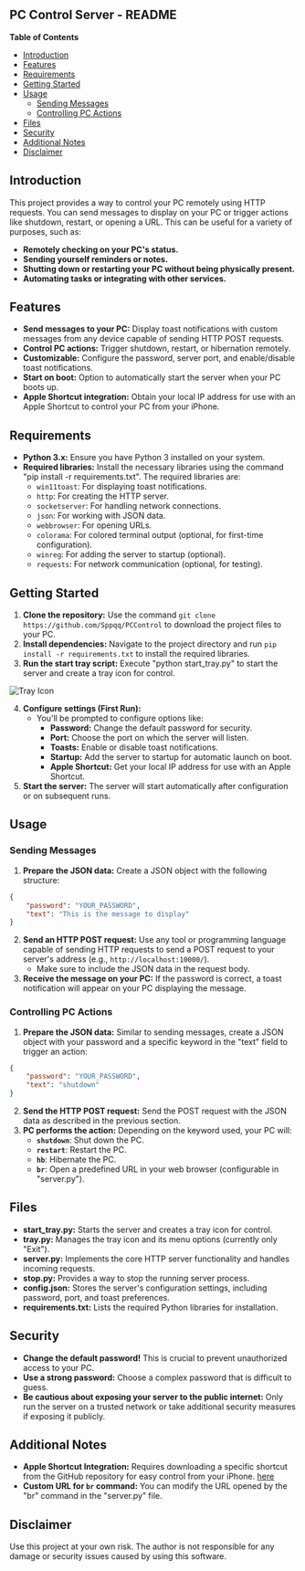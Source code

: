 ## PC Control Server - README

**Table of Contents**

* [Introduction](#introduction)
* [Features](#features)
* [Requirements](#requirements)
* [Getting Started](#getting-started)
* [Usage](#usage)
    * [Sending Messages](#sending-messages)
    * [Controlling PC Actions](#controlling-pc-actions)
* [Files](#files)
* [Security](#security)
* [Additional Notes](#additional-notes)
* [Disclaimer](#disclaimer)

## Introduction

This project provides a way to control your PC remotely using HTTP requests. You can send messages to display on your PC or trigger actions like shutdown, restart, or opening a URL. This can be useful for a variety of purposes, such as:

* **Remotely checking on your PC's status.**
* **Sending yourself reminders or notes.**
* **Shutting down or restarting your PC without being physically present.**
* **Automating tasks or integrating with other services.**

## Features

* **Send messages to your PC:** Display toast notifications with custom messages from any device capable of sending HTTP POST requests.
* **Control PC actions:** Trigger shutdown, restart, or hibernation remotely.
* **Customizable:** Configure the password, server port, and enable/disable toast notifications.
* **Start on boot:** Option to automatically start the server when your PC boots up.
* **Apple Shortcut integration:** Obtain your local IP address for use with an Apple Shortcut to control your PC from your iPhone.

## Requirements

* **Python 3.x:** Ensure you have Python 3 installed on your system.
* **Required libraries:** Install the necessary libraries using the command "pip install -r requirements.txt". The required libraries are:
    * `win11toast`: For displaying toast notifications.
    * `http`: For creating the HTTP server.
    * `socketserver`: For handling network connections.
    * `json`: For working with JSON data.
    * `webbrowser`: For opening URLs.
    * `colorama`: For colored terminal output (optional, for first-time configuration).
    * `winreg`: For adding the server to startup (optional).
    * `requests`: For network communication (optional, for testing).

## Getting Started

1. **Clone the repository:** Use the command `git clone https://github.com/Sppqq/PCControl` to download the project files to your PC.
2. **Install dependencies:** Navigate to the project directory and run `pip install -r requirements.txt` to install the required libraries.
3. **Run the start tray script:** Execute "python start_tray.py" to start the server and create a tray icon for control.

![Tray Icon](https://cdn.discordapp.com/attachments/1045023444980473958/1226890642555146300/image.png?ex=662669f3&is=6613f4f3&hm=1ba37e2955dcd0405e59918dc638dc0b83db870362da882b5cc90cdd8774d4c2&)

4. **Configure settings (First Run):**
    * You'll be prompted to configure options like:
        * **Password:** Change the default password for security.
        * **Port:** Choose the port on which the server will listen.
        * **Toasts:** Enable or disable toast notifications.
        * **Startup:** Add the server to startup for automatic launch on boot.
        * **Apple Shortcut:** Get your local IP address for use with an Apple Shortcut.
5. **Start the server:** The server will start automatically after configuration or on subsequent runs.

## Usage

### Sending Messages

1. **Prepare the JSON data:** Create a JSON object with the following structure:

```json
{
    "password": "YOUR_PASSWORD",
    "text": "This is the message to display"
}
```

2. **Send an HTTP POST request:** Use any tool or programming language capable of sending HTTP requests to send a POST request to your server's address (e.g., `http://localhost:10000/`).
    * Make sure to include the JSON data in the request body.
3. **Receive the message on your PC:** If the password is correct, a toast notification will appear on your PC displaying the message.

### Controlling PC Actions

1. **Prepare the JSON data:** Similar to sending messages, create a JSON object with your password and a specific keyword in the "text" field to trigger an action:

```json
{
    "password": "YOUR_PASSWORD",
    "text": "shutdown"
}
```

2. **Send the HTTP POST request:** Send the POST request with the JSON data as described in the previous section.
3. **PC performs the action:** Depending on the keyword used, your PC will:
    * **`shutdown`**: Shut down the PC.
    * **`restart`**: Restart the PC.
    * **`hb`**: Hibernate the PC.
    * **`br`**: Open a predefined URL in your web browser (configurable in "server.py").

## Files

* **start_tray.py:** Starts the server and creates a tray icon for control.
* **tray.py:** Manages the tray icon and its menu options (currently only "Exit").
* **server.py:** Implements the core HTTP server functionality and handles incoming requests.
* **stop.py:** Provides a way to stop the running server process.
* **config.json:** Stores the server's configuration settings, including password, port, and toast preferences.
* **requirements.txt:** Lists the required Python libraries for installation.

## Security

* **Change the default password!** This is crucial to prevent unauthorized access to your PC.
* **Use a strong password:** Choose a complex password that is difficult to guess.
* **Be cautious about exposing your server to the public internet:** Only run the server on a trusted network or take additional security measures if exposing it publicly.

## Additional Notes

* **Apple Shortcut Integration:** Requires downloading a specific shortcut from the GitHub repository for easy control from your iPhone. [here](https://www.icloud.com/shortcuts/a8531fc802994034b2198bc382af7844)
* **Custom URL for `br` command:** You can modify the URL opened by the "br" command in the "server.py" file.

## Disclaimer

Use this project at your own risk. The author is not responsible for any damage or security issues caused by using this software.